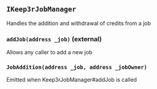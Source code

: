 ## `IKeep3rJobManager`

Handles the addition and withdrawal of credits from a job




### `addJob(address _job)` (external)

Allows any caller to add a new job





### `JobAddition(address _job, address _jobOwner)`

Emitted when Keep3rJobManager#addJob is called







